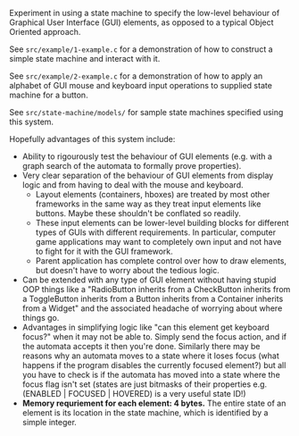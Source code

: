 Experiment in using a state machine to specify the low-level behaviour of
Graphical User Interface (GUI) elements, as opposed to a typical Object Oriented
approach.

See `src/example/1-example.c` for a demonstration of how to construct a simple
state machine and interact with it.

See `src/example/2-example.c` for a demonstration of how to apply an alphabet
of GUI mouse and keyboard input operations to supplied state machine for a
button.

See `src/state-machine/models/` for sample state machines specified using
this system.

Hopefully advantages of this system include:

* Ability to rigourously test the behaviour of GUI elements (e.g. with a graph
  search of the automata to formally prove properties).
* Very clear separation of the behaviour of GUI elements from display logic and
  from having to deal with the mouse and keyboard.
    + Layout elements (containers, hboxes) are treated by most other frameworks
      in the same way as they treat input elements like buttons. Maybe these
      shouldn't be conflated so readily.
    + These input elements can be lower-level building blocks for different
      types of GUIs with different requirements. In particular, computer game
      applications may want to completely own input and not have to fight for
      it with the GUI framework.
    + Parent application has complete control over how to draw elements, but
      doesn't have to worry about the tedious logic.
* Can be extended with any type of GUI element without having stupid OOP things
  like a "RadioButton inherits from a CheckButton inherits from a ToggleButton
  inherits from a Button inherits from a Container inherits from a Widget" and
  the associated headache of worrying about where things go.
* Advantages in simplifying logic like "can this element get keyboard focus?"
  when it may not be able to. Simply send the focus action, and if the automata
  accepts it then you're done. Similarly there may be reasons why an automata
  moves to a state where it loses focus (what happens if the program disables
  the currently focused element?) but all you have to check is if the automata
  has moved into a state where the focus flag isn't set (states are just bitmasks
  of their properties e.g. (ENABLED | FOCUSED | HOVERED) is a very useful state
  ID!)
* **Memory requriement for each element: 4 bytes.** The entire state of an
  element is its location in the state machine, which is identified by a simple
  integer.


